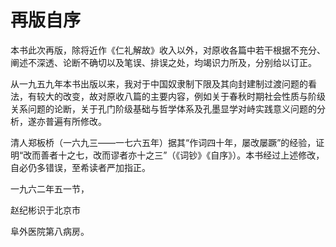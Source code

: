 # 再版自序

本书此次再版，除将近作《仁礼解故》收入以外，对原收各篇中若干根据不充分、阐述不深透、论断不确切以及笔误、排误之处，均竭识力所及，分别给以订正。

从一九五九年本书出版以来，我对于中国奴隶制下限及其向封建制过渡问题的看法，有较大的改变，故对原收八篇的主要内容，例如关于春秋时期社会性质与阶级关系问题的论断，关于孔门阶级基础与哲学体系及孔墨显学对峙实践意义问题的分析，遂亦普遍有所修改。

清人郑板桥（一六九三——一七六五年）据其“作词四十年，屡改屡蹶”的经验，证明“改而善者十之七，改而谬者亦十之三”（《词钞》《自序》）。本书经过上述修改，自必仍多错误，至希读者严加指正。

一九六二年五一节，

赵纪彬识于北京市

阜外医院第八病房。